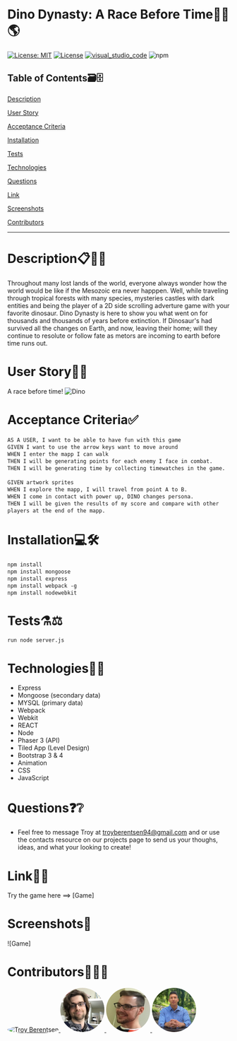 # Dino Dynasty: A Race Before Time🦕🏁🌎
[![License: MIT](https://img.shields.io/badge/License-MIT-green.svg)](https://opensource.org/licenses/MIT)
[![License](https://img.shields.io/badge/License-Apache%202.0-gold.svg)](https://opensource.org/licenses/Apache-2.0)
[![visual_studio_code](https://aleen42.github.io/badges/src/visual_studio_code.svg)](https://code.visualstudio.com) 
![npm](https://aleen42.github.io/badges/src/npm.svg)

## Table of Contents🗃🗄

[Description](#Description)

[User Story](#DinoDynasty)

[Acceptance Criteria](#AcceptanceCriteria)

[Installation](#Installation)

[Tests](#Tests)

[Technologies](#Technologies)

[Questions](#Questions)

[Link](#Link)

[Screenshots](#Screenshots)

[Contributors](#Contributors)

----------------------------------------------------------------------------------------------------------------------------------------------------------------------------
# Description📋🕵️‍♂️
Throughout many lost lands of the world, everyone always wonder how the world would be like if the Mesozoic era never happpen. Well, while traveling through tropical forests with many species, mysteries castles with dark entities and being the player of a 2D side scrolling adverture game with your favorite dinosaur. Dino Dynasty is here to show you what went on for thousands and thousands of years before extinction. If Dinosaur's had survived all the changes on Earth, and now, leaving their home; will they continue to resolute or follow fate as metors are incoming to earth before time runs out. 

# User Story📙🤳
A race before time! 
![Dino](https://user-images.githubusercontent.com/62157127/99466928-44c3e500-290b-11eb-87f0-66e290fde13d.gif)

# Acceptance Criteria✅

```
AS A USER, I want to be able to have fun with this game
GIVEN I want to use the arrow keys want to move around 
WHEN I enter the mapp I can walk
THEN I will be generating points for each enemy I face in combat.
THEN I will be generating time by collecting timewatches in the game.

GIVEN artwork sprites
WHEN I explore the mapp, I will travel from point A to B.
WHEN I come in contact with power up, DINO changes persona.
THEN I will be given the results of my score and compare with other players at the end of the mapp.

```

# Installation💻🛠

```
npm install
npm install mongoose
npm install express
npm install webpack -g
npm install nodewebkit

```

# Tests⚗⚖

```
run node server.js
```


# Technologies🔭📱
* Express
* Mongoose (secondary data)
* MYSQL (primary data)
* Webpack
* Webkit
* REACT
* Node
* Phaser 3 (API)
* Tiled App (Level Design)
* Bootstrap 3 & 4
* Animation
* CSS
* JavaScript


# Questions❓❔
* Feel free to message Troy at troyberentsen94@gmail.com and or use the contacts resource on our projects page to send us your thoughs, ideas, and what your looking to create!  

# Link📶🤝
Try the game here ==> [Game]

# Screenshots📸
![Game]

# Contributors🙌👨‍💻

<a href="https://github.com/tmbx9482">
         <img alt="Troy Berentsen" src="..src/Team/Troy.png"
         width="100" height="100" style="border-radius:50%;">
      </a>

<a href="https://github.com/KilometersDodecahedron">
         <img alt="Miles Cohn" src="Team/Miles.png"
         width="100" height="100" style="border-radius:50%;">
      </a>

<a href="https://github.com/chrissy613">
         <img alt="Chris Crook" src="Team/Chris.png"
         width="100" height="100" style="border-radius:50%;">
      </a>

<a href="https://github.com/Carlosbenitez">
         <img alt="Carlos Benitez" src="Team/Carlos.png"
         width="100" height="100" style="border-radius:50%;">
      </a>
